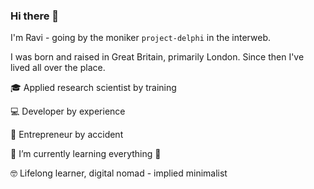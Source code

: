 ### Hi there 👋

I'm Ravi - going by the moniker `project-delphi` in the interweb. 

I was born and raised in Great Britain, primarily London. Since then I've lived all over the place.

🎓 Applied research scientist by training

💻 Developer by experience

💼 Entrepreneur by accident

🌱 I’m currently learning everything 🤣

🤓 Lifelong learner, digital nomad - implied minimalist
